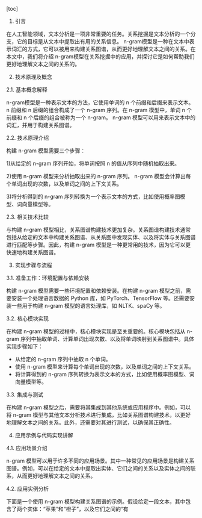 
[toc]                    
                
                
1. 引言

在人工智能领域，文本分析是一项非常重要的任务。关系挖掘是文本分析的一个分支，它的目标是从文本中提取出有用的关系信息。 n-gram模型是一种在文本中表示词汇的方式，它可以被用来构建关系图谱，从而更好地理解文本之间的关系。在本文中，我们将介绍 n-gram模型在关系挖掘中的应用，并探讨它是如何帮助我们更好地理解文本之间的关系的。

2. 技术原理及概念

2.1. 基本概念解释

n-gram模型是一种表示文本的方法，它使用单词的 n 个前缀和后缀来表示文本。 n 前缀和 n 后缀的组合构成了一个 n-gram 序列。在 n-gram 模型中，单词 n 个前缀和 n 个后缀的组合被称为一个 n-gram。 n-gram 模型可以用来表示文本中的词汇，并用于构建关系图谱。

2.2. 技术原理介绍

构建 n-gram 模型需要三个步骤：

1)从给定的 n-gram 序列开始，将单词按照 n 的值从序列中随机抽取出来。

2)使用 n-gram 模型来分析抽取出来的 n-gram 序列。 n-gram 模型会计算出每个单词出现的次数，以及单词之间的上下文关系。

3)将分析得到的 n-gram 序列转换为一个表示文本的方式，比如使用概率图模型、词向量模型等。

2.3. 相关技术比较

与构建 n-gram 模型相比，关系图谱构建技术更加复杂。关系图谱构建技术通常包括从给定的文本中构建关系图谱、从关系图中发现实体、以及将实体与关系图谱进行匹配等步骤。因此，构建 n-gram 模型是一种更常用的技术，因为它可以更快速地构建关系图谱。

3. 实现步骤与流程

3.1. 准备工作：环境配置与依赖安装

构建 n-gram 模型需要一些环境配置和依赖安装。在构建 n-gram 模型之前，需要安装一个处理语言数据的 Python 库，如 PyTorch、TensorFlow 等。还需要安装一些用于构建 n-gram 模型的语言处理库，如 NLTK、spaCy 等。

3.2. 核心模块实现

在构建 n-gram 模型的过程中，核心模块实现是至关重要的。核心模块包括从 n-gram 序列中抽取单词、计算单词出现次数、以及将单词映射到关系图谱中。具体实现步骤如下：

- 从给定的 n-gram 序列中抽取 n 个单词。
- 使用 n-gram 模型来计算每个单词出现的次数，以及单词之间的上下文关系。
- 将计算得到的 n-gram 序列转换为表示文本的方式，比如使用概率图模型、词向量模型等。

3.3. 集成与测试

在构建 n-gram 模型之后，需要将其集成到其他系统或应用程序中。例如，可以将 n-gram 模型与其他文本分析技术进行集成，比如关系图谱构建技术，以更好地理解文本之间的关系。此外，还需要对其进行测试，以确保其正确性。

4. 应用示例与代码实现讲解

4.1. 应用场景介绍

n-gram 模型可以用于许多不同的应用场景。其中一种常见的应用场景是构建关系图谱。例如，可以在给定的文本中提取出实体、它们之间的关系以及实体之间的联系，从而更好地理解文本之间的关系。

4.2. 应用实例分析

下面是一个使用 n-gram 模型构建关系图谱的示例。假设给定一段文本，其中包含了两个实体：“苹果”和“橙子”，以及它们之间的“有

